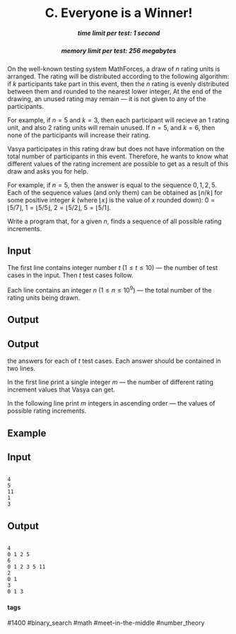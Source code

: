 <h1 style='text-align: center;'> C. Everyone is a Winner!</h1>

<h5 style='text-align: center;'>time limit per test: 1 second</h5>
<h5 style='text-align: center;'>memory limit per test: 256 megabytes</h5>

On the well-known testing system MathForces, a draw of $n$ rating units is arranged. The rating will be distributed according to the following algorithm: if $k$ participants take part in this event, then the $n$ rating is evenly distributed between them and rounded to the nearest lower integer, At the end of the drawing, an unused rating may remain — it is not given to any of the participants.

For example, if $n = 5$ and $k = 3$, then each participant will recieve an $1$ rating unit, and also $2$ rating units will remain unused. If $n = 5$, and $k = 6$, then none of the participants will increase their rating.

Vasya participates in this rating draw but does not have information on the total number of participants in this event. Therefore, he wants to know what different values of the rating increment are possible to get as a result of this draw and asks you for help.

For example, if $n=5$, then the answer is equal to the sequence $0, 1, 2, 5$. Each of the sequence values (and only them) can be obtained as $\lfloor n/k \rfloor$ for some positive integer $k$ (where $\lfloor x \rfloor$ is the value of $x$ rounded down): $0 = \lfloor 5/7 \rfloor$, $1 = \lfloor 5/5 \rfloor$, $2 = \lfloor 5/2 \rfloor$, $5 = \lfloor 5/1 \rfloor$.

Write a program that, for a given $n$, finds a sequence of all possible rating increments.

## Input

The first line contains integer number $t$ ($1 \le t \le 10$) — the number of test cases in the input. Then $t$ test cases follow.

Each line contains an integer $n$ ($1 \le n \le 10^9$) — the total number of the rating units being drawn.

## Output

## Output

 the answers for each of $t$ test cases. Each answer should be contained in two lines.

In the first line print a single integer $m$ — the number of different rating increment values that Vasya can get.

In the following line print $m$ integers in ascending order — the values of possible rating increments.

## Example

## Input


```

4
5
11
1
3

```
## Output


```

4
0 1 2 5 
6
0 1 2 3 5 11 
2
0 1 
3
0 1 3 

```


#### tags 

#1400 #binary_search #math #meet-in-the-middle #number_theory 